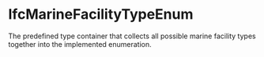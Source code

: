 # IfcMarineFacilityTypeEnum

The predefined type container that collects all possible marine facility types together into the implemented enumeration.

